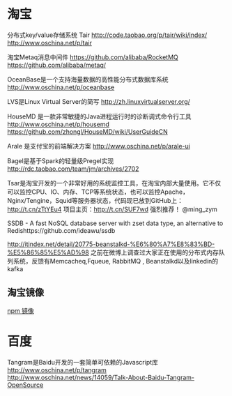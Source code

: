 # 淘宝

分布式key/value存储系统 Tair
http://code.taobao.org/p/tair/wiki/index/
http://www.oschina.net/p/tair

淘宝Metaq消息中间件
https://github.com/alibaba/RocketMQ
https://github.com/alibaba/metaq/


OceanBase是一个支持海量数据的高性能分布式数据库系统
http://www.oschina.net/p/oceanbase

LVS是Linux Virtual Server的简写
http://zh.linuxvirtualserver.org/

HouseMD 是一款非常敏捷的Java进程运行时的诊断调式命令行工具
http://www.oschina.net/p/housemd
https://github.com/zhongl/HouseMD/wiki/UserGuideCN

Arale 是支付宝的前端解决方案
http://www.oschina.net/p/arale-ui

Bagel是基于Spark的轻量级Pregel实现
http://rdc.taobao.com/team/jm/archives/2702

Tsar是淘宝开发的一个非常好用的系统监控工具，在淘宝内部大量使用。它不仅可以监控CPU、IO、内存、TCP等系统状态，也可以监控Apache，Nginx/Tengine，Squid等服务器状态，代码现已放到GitHub上：http://t.cn/zTtYEu4 项目主页：http://t.cn/SUF7wd 强烈推荐！ @ming_zym


SSDB - A fast NoSQL database server with zset data type, an alternative to Redishttps://github.com/ideawu/ssdb


http://itindex.net/detail/20775-beanstalkd-%E6%80%A7%E8%83%BD-%E5%86%85%E5%AD%98
之前在微博上调查过大家正在使用的分布式内存队列系统，反馈有Memcacheq,Fqueue, RabbitMQ , Beanstalkd以及linkedin的kafka

## 淘宝镜像
[npm 镜像](https://npm.taobao.org/)  

# 百度

Tangram是Baidu开发的一套简单可依赖的Javascript库
http://www.oschina.net/p/tangram
http://www.oschina.net/news/14059/Talk-About-Baidu-Tangram-OpenSource
